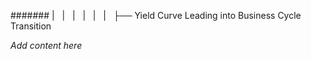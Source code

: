 ####### |   |   |   |   |   |   ├── Yield Curve Leading into Business Cycle Transition

*Add content here*